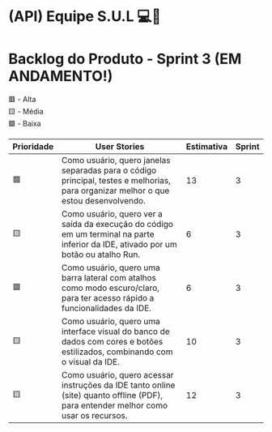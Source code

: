 # (API) Equipe S.U.L 💻💾

# Backlog do Produto - Sprint 3 (EM ANDAMENTO!)

🟥 - Alta <br>
🟨 - Média <br>
🟩 - Baixa <br>

| Prioridade | User Stories | Estimativa | Sprint |
| ---------- | ------------ | ---------- | ------ |
| 🟥 | Como usuário, quero janelas separadas para o código principal, testes e melhorias, para organizar melhor o que estou desenvolvendo. | 13 | 3 |
| 🟨 | Como usuário, quero ver a saída da execução do código em um terminal na parte inferior da IDE, ativado por um botão ou atalho Run. | 6 | 3 |
| 🟥 | Como usuário, quero uma barra lateral com atalhos como modo escuro/claro, para ter acesso rápido a funcionalidades da IDE. | 6 | 3 |
| 🟨 | Como usuário, quero uma interface visual do banco de dados com cores e botões estilizados, combinando com o visual da IDE. | 10 | 3 |
| 🟨 | Como usuário, quero acessar instruções da IDE tanto online (site) quanto offline (PDF), para entender melhor como usar os recursos. | 12 | 3 |

<br>

